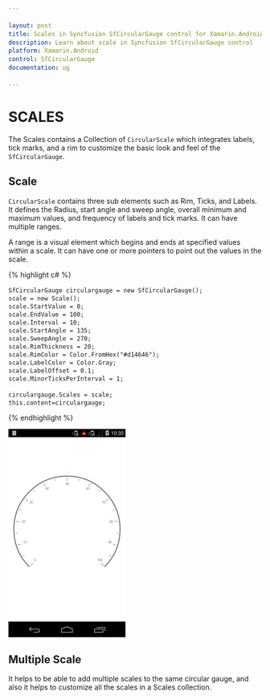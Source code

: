 ```yaml
---

layout: post
title: Scales in Syncfusion SfCircularGauge control for Xamarin.Android 
description: Learn about scale in Syncfusion SfCircularGauge control
platform: Xamarin.Android
control: SfCircularGauge
documentation: ug

---
```


# SCALES

The Scales contains a Collection of `CircularScale` which integrates labels, tick marks, and a rim to customize the basic look and feel of the `SfCircularGauge`.

## Scale

`CircularScale` contains three sub elements such as Rim, Ticks, and Labels. It defines the Radius, start angle and sweep angle, overall minimum and maximum values, and frequency of labels and tick marks. It can have multiple ranges. 

A range is a visual element which begins and ends at specified values within a scale. It can have one or more pointers to point out the values in the scale.


{% highlight c# %}

    SfCircularGauge circulargauge = new SfCircularGauge();
    scale = new Scale();
    scale.StartValue = 0;
    scale.EndValue = 100;
    scale.Interval = 10;
    scale.StartAngle = 135;
    scale.SweepAngle = 270;
    scale.RimThickness = 20;
    scale.RimColor = Color.FromHex("#d14646");
    scale.LabelColor = Color.Gray;
    scale.LabelOffset = 0.1;
    scale.MinorTicksPerInterval = 1;

    circulargauge.Scales = scale;
    this.content=circulargauge;

{% endhighlight %}

![](scales_images/scales_img1.png)

## Multiple Scale

It helps to be able to add multiple scales to the same circular gauge, and also it helps to customize all the scales in a Scales collection.

